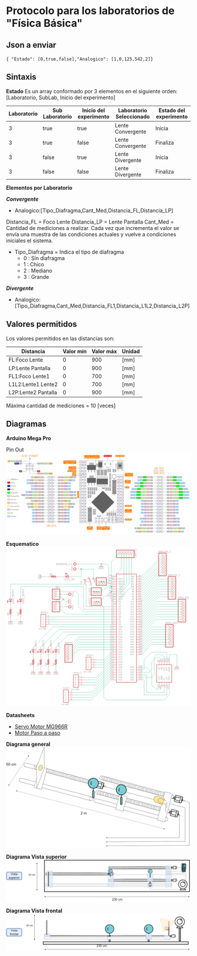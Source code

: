 # Protocolo para los laboratorios de "Física Básica"

## Json a enviar
 
    { "Estado": [0,true,false],"Analogico": [1,0,125,542,2]}

## Sintaxis

**Estado**
Es un array conformado por 3 elementos en el siguiente orden: [Laboratorio, SubLab, Inicio del experimento]

|Laboratorio  | Sub Laboratorio  | Inicio del experimento | Laboratorio Seleccionado | Estado del experimento|
|-|-----|-----|-----------------|--------|
|3|true |true |Lente Convergente|Inicia  |
|3|true |false|Lente Convergente|Finaliza|
|3|false|true |Lente Divergente |Inicia  |
|3|false|false|Lente Divergente |Finaliza|

**Elementos por Laboratorio**

***Convergente***

- Analogico:[Tipo_Diafragma,Cant_Med,Distancia_FL,Distancia_LP]

Distancia_FL = Foco Lente 
Distancia_LP = Lente Pantalla
Cant_Med = Cantidad de mediciones a realizar. Cada vez que incrementa el valor se envía una muestra de las condiciones actuales y vuelve a condiciones iniciales el sistema.
- Tipo_Diafragma = Indica el tipo de diafragma
  - 0 : Sin diafragma
  - 1 : Chico
  - 2 : Mediano
  - 3 : Grande

***Divergente***

- Analogico:[Tipo_Diafragma,Cant_Med,Distancia_FL1,Distancia_L1L2,Distancia_L2P]

## Valores permitidos

Los valores permitidos en las distancias son:

| Distancia         |Valor mín|Valor máx| Unidad |
| ----------------- |---------|---------|--------|
|FL:Foco Lente      |    0    |   900   |  [mm]  |
|LP:Lente Pantalla  |    0    |   900   |  [mm]  |
|FL1:Foco Lente1    |    0    |   700   |  [mm]  |
|L1L2:Lente1 Lente2 |    0    |   700   |  [mm]  |
|L2P:Lente2 Pantalla|    0    |   900   |  [mm]  |

Máxima cantidad de mediciones = 10 [veces]

## Diagramas

**Arduino Mega Pro**

Pin Out
<img alt = "Arduino Mega Pro" src="https://raw.githubusercontent.com/RenzoVigiani/LabRem-SistemasDig/main/Imagenes/Arduino-Mega-Pro.png">

**Esquematico**
![Lab de Fisica 1](https://raw.githubusercontent.com/RenzoVigiani/LabRem-Fisica/main/Imagenes/Esquematico.png)

**Datasheets**
- [Servo Motor MG966R](https://github.com/RenzoVigiani/LabRem-Fisica/blob/main/datasheets/MG996R-Datasheet.pdf)
- [Motor Paso a paso](https://github.com/RenzoVigiani/LabRem-Fisica/blob/main/datasheets/MG996R-Datasheet.pdf)

**Diagrama general**
![Lab de Fisica 1](https://raw.githubusercontent.com/RenzoVigiani/LabRem-Fisica/main/Imagenes/diagrama_1.png)

**Diagrama Vista superior**
![Lab de Fisica 2](https://raw.githubusercontent.com/RenzoVigiani/LabRem-Fisica/main/Imagenes/diagrama_2.png)

**Diagrama Vista frontal**
![Lab de Fisica 3](https://raw.githubusercontent.com/RenzoVigiani/LabRem-Fisica/main/Imagenes/diagrama_3.png)
